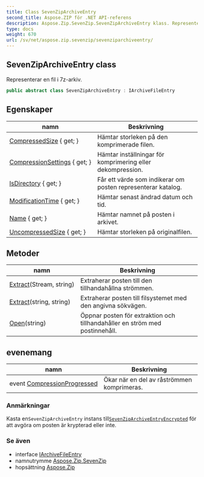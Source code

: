 ```yaml
---
title: Class SevenZipArchiveEntry
second_title: Aspose.ZIP för .NET API-referens
description: Aspose.Zip.SevenZip.SevenZipArchiveEntry klass. Representerar en fil i 7zarkiv.
type: docs
weight: 670
url: /sv/net/aspose.zip.sevenzip/sevenziparchiveentry/
---
```

## SevenZipArchiveEntry class

Representerar en fil i 7z-arkiv.

```csharp
public abstract class SevenZipArchiveEntry : IArchiveFileEntry
```

## Egenskaper

| namn | Beskrivning |
| --- | --- |
| [CompressedSize](../../aspose.zip.sevenzip/sevenziparchiveentry/compressedsize/) { get; } | Hämtar storleken på den komprimerade filen. |
| [CompressionSettings](../../aspose.zip.sevenzip/sevenziparchiveentry/compressionsettings/) { get; } | Hämtar inställningar för komprimering eller dekompression. |
| [IsDirectory](../../aspose.zip.sevenzip/sevenziparchiveentry/isdirectory/) { get; } | Får ett värde som indikerar om posten representerar katalog. |
| [ModificationTime](../../aspose.zip.sevenzip/sevenziparchiveentry/modificationtime/) { get; } | Hämtar senast ändrad datum och tid. |
| [Name](../../aspose.zip.sevenzip/sevenziparchiveentry/name/) { get; } | Hämtar namnet på posten i arkivet. |
| [UncompressedSize](../../aspose.zip.sevenzip/sevenziparchiveentry/uncompressedsize/) { get; } | Hämtar storleken på originalfilen. |

## Metoder

| namn | Beskrivning |
| --- | --- |
| [Extract](../../aspose.zip.sevenzip/sevenziparchiveentry/extract/#extract_1)(Stream, string) | Extraherar posten till den tillhandahållna strömmen. |
| [Extract](../../aspose.zip.sevenzip/sevenziparchiveentry/extract/#extract)(string, string) | Extraherar posten till filsystemet med den angivna sökvägen. |
| [Open](../../aspose.zip.sevenzip/sevenziparchiveentry/open/)(string) | Öppnar posten för extraktion och tillhandahåller en ström med postinnehåll. |

## evenemang

| namn | Beskrivning |
| --- | --- |
| event [CompressionProgressed](../../aspose.zip.sevenzip/sevenziparchiveentry/compressionprogressed/) | Ökar när en del av råströmmen komprimeras. |

### Anmärkningar

Kasta en`SevenZipArchiveEntry` instans till[`SevenZipArchiveEntryEncrypted`](../sevenziparchiveentryencrypted/) för att avgöra om posten är krypterad eller inte.

### Se även

* interface [IArchiveFileEntry](../../aspose.zip/iarchivefileentry/)
* namnutrymme [Aspose.Zip.SevenZip](../../aspose.zip.sevenzip/)
* hopsättning [Aspose.Zip](../../)


